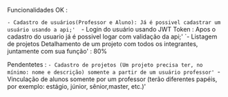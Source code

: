 Funcionalidades OK :

`- Cadastro de usuários(Professor e Aluno): Já é possivel cadastrar um usuário usando a api;' 
`- Login do usuário usando JWT Token : Apos o cadastro do usuario já é possivel logar com validação da api;'
`- Listagem de projetos Detalhamento de um projeto com todos os integrantes, juntamente com sua função' : 80%


Pendentetes : 
`- Cadastro de projetos (Um projeto precisa ter, no mínimo: nome e descrição) somente a partir de um usuário professor'
`- Vinculação de alunos somente por um professor (terão diferentes papéis, por exemplo: estágio, júnior, sênior,master, etc.)'
